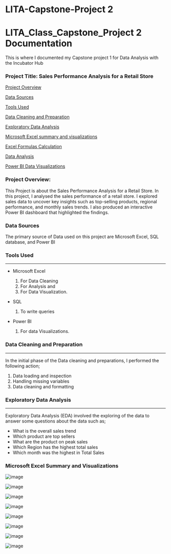 # LITA-Capstone-Project 2
# LITA_Class_Capstone_Project 2 Documentation
This is where I documented my Capstone project 1 for Data Analysis with the Incubator Hub
### Project Title: Sales Performance Analysis for a Retail Store

[Project Overview](#project-overview)

[Data Sources](#data-sources)

[Tools Used](#tools-used)

[Data Cleaning and Preparation](#data-cleaning-and-preparation)

[Exploratory Data Analysis](#exploratory-data-analysis)

[Microsoft Excel summary and visualizations](#microsoft-excel-summary-and-visualizations)

[Excel Formulas Calculation](#excel-formulas-calculation)

[Data Analysis](#data-analysis)

[Power BI Data Visualizations](#power-BI-data-visualizations)






### Project Overview: 
This Project is about the Sales Performance Analysis for a Retail Store.
In this project, I analysed the sales performance of a retail store.
I explored sales data to uncover key insights such as top-selling products, regional
performance, and monthly sales trends. I also produced an interactive Power BI
dashboard that highlighted the findings.


### Data Sources
The primary source of Data used on this project are Microsoft Excel, SQL database, and Power BI



### Tools Used
---
- Microsoft Excel 
   1. For Data Cleaning
   2. For Analysis and
   3. For Data Visualization.

- SQL
   1. To write queries

- Power BI
  1. For data Visualizations.


### Data Cleaning and Preparation
---
In the initial phase of the Data cleaning and preparations, I performed the following action;
1. Data loading and inspection
2. Handling missing variables
3. Data cleaning and formatting

  ### Exploratory Data Analysis
---
Exploratory Data Analysis (EDA) involved the exploring of the data to answer some questions about the data such as;
- What is the overall sales trend
- Which product are top sellers
- What are the product on peak sales
- Which Region has the highest total sales
- Which month was the highest in Total Sales

### Microsoft Excel Summary and Visualizations
![image](https://github.com/user-attachments/assets/c13b150f-873d-4b76-a36b-995afb3ebcb4)

![image](https://github.com/user-attachments/assets/bab8c528-e829-4388-a981-8731e9385f8e)

![image](https://github.com/user-attachments/assets/d410865b-dec3-4228-9f2e-5277a2d84422)

![image](https://github.com/user-attachments/assets/fded5eae-83f8-4ff9-8d8d-f2c3a7795254)

![image](https://github.com/user-attachments/assets/238dcf27-5d11-4a31-b248-4b535e78f02d)

![image](https://github.com/user-attachments/assets/3128978c-1b1a-4589-af04-f532145dcd2a)

![image](https://github.com/user-attachments/assets/822bf542-9f1d-46fe-96a9-34054c36b197)

![image](https://github.com/user-attachments/assets/31e1a366-5a5e-479a-bb4c-c7f136ad5462)




